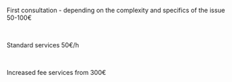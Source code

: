 First consultation - depending on the complexity and specifics of the issue <span>50-100€</span> 

<br/>

Standard services <span>50€/h</span>

<br/>

Increased fee services <span>from 300€</span>
